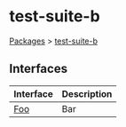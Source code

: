 # test-suite-b

[Packages](/) \> [test-suite-b](/test-suite-b/)

## Interfaces

| Interface | Description |
| - | - |
| [Foo](/test-suite-b/foo-interface) | Bar |
